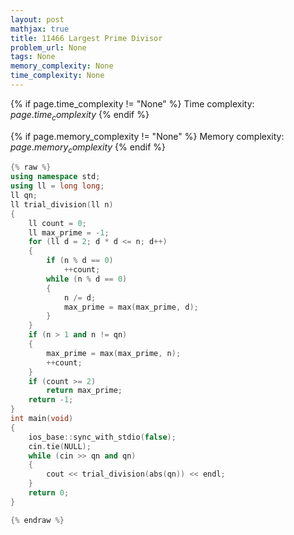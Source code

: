 ```yaml
---
layout: post
mathjax: true
title: 11466 Largest Prime Divisor
problem_url: None
tags: None
memory_complexity: None
time_complexity: None
---
```




{% if page.time_complexity != "None" %}
Time complexity: ${{ page.time_complexity }}$
{% endif %}

{% if page.memory_complexity != "None" %}
Memory complexity: ${{ page.memory_complexity }}$
{% endif %}

```cpp
{% raw %}
using namespace std;
using ll = long long;
ll qn;
ll trial_division(ll n)
{
    ll count = 0;
    ll max_prime = -1;
    for (ll d = 2; d * d <= n; d++)
    {
        if (n % d == 0)
            ++count;
        while (n % d == 0)
        {
            n /= d;
            max_prime = max(max_prime, d);
        }
    }
    if (n > 1 and n != qn)
    {
        max_prime = max(max_prime, n);
        ++count;
    }
    if (count >= 2)
        return max_prime;
    return -1;
}
int main(void)
{
    ios_base::sync_with_stdio(false);
    cin.tie(NULL);
    while (cin >> qn and qn)
    {
        cout << trial_division(abs(qn)) << endl;
    }
    return 0;
}

{% endraw %}
```